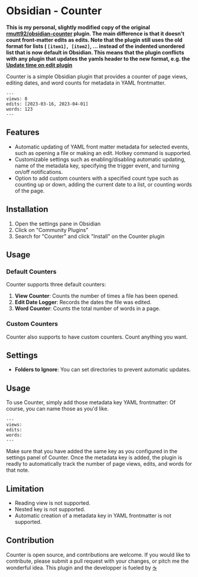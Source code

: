 # Obsidian - Counter

**This is my personal, slightly modified copy of the original [rmutt92/obsidian-counter](https://github.com/rmutt92/obsidian-counter) plugin. The main difference is that it doesn't count front-matter edits as edits. Note that the plugin still uses the old format for lists ( `[item1], [item2]`, ... instead of the indented unordered list that is now default in Obsidian. This means that the plugin conflicts with any plugin that updates the yamls header to the new format, e.g. the [Update time on edit plugin](https://github.com/beaussan/update-time-on-edit-obsidian)**

Counter is a simple Obsidian plugin that provides a counter of page views, editing dates, and word counts for metadata in YAML frontmatter.

```
---
views: 8
edits: [2023-03-16, 2023-04-01]
words: 123
---
```

## Features

- Automatic updating of YAML front matter metadata for selected events, such as opening a file or making an edit. Hotkey command is supported.
- Customizable settings such as enabling/disabling automatic updating, name of the metadata key, specifying the trigger event, and turning on/off notifications.
- Option to add custom counters with a specified count type such as counting up or down, adding the current date to a list, or counting words of the page.

## Installation

1. Open the settings pane in Obsidian
2. Click on "Community Plugins"
3. Search for "Counter" and click "Install" on the Counter plugin

## Usage

### Default Counters

Counter supports three default counters:

1. **View Counter**: Counts the number of times a file has been opened.
2. **Edit Date Logger**: Records the dates the file was edited.
3. **Word Counter**: Counts the total number of words in a page.

### Custom Counters

Counter also supports to have custom counters. Count anything you want.

## Settings

- **Folders to Ignore**: You can set directories to prevent automatic updates.

## Usage

To use Counter, simply add those metadata key YAML frontmatter:
Of course, you can name those as you'd like.
```
---
views: 
edits: 
words: 
---
```

Make sure that you have added the same key as you configured in the settings panel of Counter.
Once the metadata key is added, the plugin is readly to automatically track the number of page views, edits, and words for that note. 

## Limitation
- Reading view is not supported.
- Nested key is not supported.
- Automatic creation of a metadata key in YAML frontmatter is not supported.

## Contribution

Counter is open source, and contributions are welcome. If you would like to contribute, please submit a pull request with your changes, or pitch me the wonderful idea. This plugin and the developper is fueled by [☕️](https://www.buymeacoffee.com/rmutt1992m)
